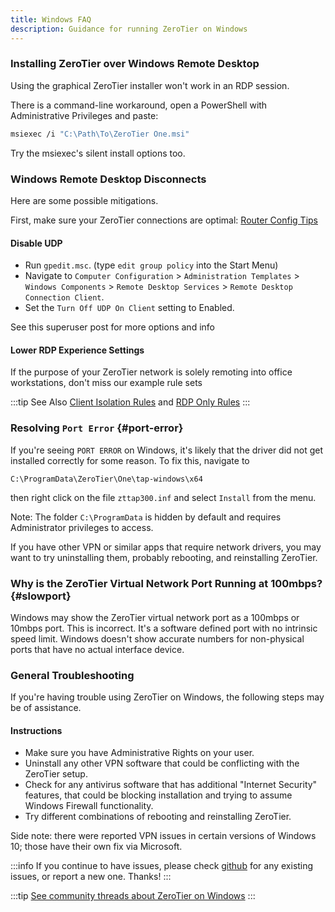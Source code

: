 ```yaml
---
title: Windows FAQ
description: Guidance for running ZeroTier on Windows
---
```


### Installing ZeroTier over Windows Remote Desktop

Using the graphical ZeroTier installer won't work in an RDP session.

There is a command-line workaround, open a PowerShell with Administrative Privileges and paste:

```sh
msiexec /i "C:\Path\To\ZeroTier One.msi"
```

Try the msiexec's silent install options too.

### Windows Remote Desktop Disconnects

Here are some possible mitigations.

First, make sure your ZeroTier connections are optimal: [Router Config Tips](./routertips.md)

#### Disable UDP

- Run `gpedit.msc`. (type `edit group policy` into the Start Menu)
- Navigate to `Computer Configuration` > `Administration Templates` > `Windows Components` > `Remote Desktop Services` > `Remote Desktop Connection Client`.
- Set the `Turn Off UDP On Client` setting to Enabled.

See this superuser post for more options and info

#### Lower RDP Experience Settings

If the purpose of your ZeroTier network is solely remoting into office workstations, don't miss our example rule sets

:::tip See Also
[Client Isolation Rules](./faq-rules.md#client-isolation) and [RDP Only Rules](./faq-rules.md#remote-desktop-only-rdp-only)
:::

### Resolving `Port Error` {#port-error}

If you're seeing `PORT ERROR` on Windows, it's likely that the driver did not get installed correctly for some reason.  To fix this, navigate to

`C:\ProgramData\ZeroTier\One\tap-windows\x64`

then right click on the file `zttap300.inf` and select `Install` from the menu.

Note: The folder `C:\ProgramData` is hidden by default and requires Administrator privileges to access.

If you have other VPN or similar apps that require network drivers, you may want to try uninstalling them, probably rebooting, and reinstalling ZeroTier.

### Why is the ZeroTier Virtual Network Port Running at 100mbps? {#slowport}

Windows may show the ZeroTier virtual network port as a 100mbps or 10mbps port. This is incorrect. It's a software defined port with no intrinsic speed limit. Windows doesn't show accurate numbers for non-physical ports that have no actual interface device.

### General Troubleshooting

If you're having trouble using ZeroTier on Windows, the following steps may be of assistance.

#### Instructions

- Make sure you have Administrative Rights on your user.
- Uninstall any other VPN software that could be conflicting with the ZeroTier setup.
- Check for any antivirus software that has additional "Internet Security" features, that could be blocking installation and trying to assume Windows Firewall functionality.
- Try different combinations of rebooting and reinstalling ZeroTier.

Side note: there were reported VPN issues in certain versions of Windows 10; those have their own fix via Microsoft.

:::info
If you continue to have issues, please check [github](https://github.com/zerotier/ZeroTierOne/issues) for any existing issues, or report a new one. Thanks!
:::

:::tip
[See community threads about ZeroTier on Windows](https://discuss.zerotier.com/search?q=windows)
:::
